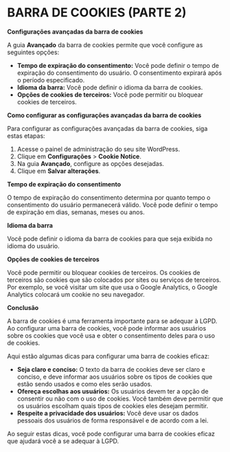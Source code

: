# BARRA DE COOKIES (PARTE 2)
**Configurações avançadas da barra de cookies**

A guia **Avançado** da barra de cookies permite que você configure as seguintes opções:

* **Tempo de expiração do consentimento:** Você pode definir o tempo de expiração do consentimento do usuário. O consentimento expirará após o período especificado.
* **Idioma da barra:** Você pode definir o idioma da barra de cookies.
* **Opções de cookies de terceiros:** Você pode permitir ou bloquear cookies de terceiros.

**Como configurar as configurações avançadas da barra de cookies**

Para configurar as configurações avançadas da barra de cookies, siga estas etapas:

1. Acesse o painel de administração do seu site WordPress.
2. Clique em **Configurações** > **Cookie Notice**.
3. Na guia **Avançado**, configure as opções desejadas.
4. Clique em **Salvar alterações**.

**Tempo de expiração do consentimento**

O tempo de expiração do consentimento determina por quanto tempo o consentimento do usuário permanecerá válido. Você pode definir o tempo de expiração em dias, semanas, meses ou anos.

**Idioma da barra**

Você pode definir o idioma da barra de cookies para que seja exibida no idioma do usuário.

**Opções de cookies de terceiros**

Você pode permitir ou bloquear cookies de terceiros. Os cookies de terceiros são cookies que são colocados por sites ou serviços de terceiros. Por exemplo, se você visitar um site que usa o Google Analytics, o Google Analytics colocará um cookie no seu navegador.

**Conclusão**

A barra de cookies é uma ferramenta importante para se adequar à LGPD. Ao configurar uma barra de cookies, você pode informar aos usuários sobre os cookies que você usa e obter o consentimento deles para o uso de cookies.

Aqui estão algumas dicas para configurar uma barra de cookies eficaz:

* **Seja claro e conciso:** O texto da barra de cookies deve ser claro e conciso, e deve informar aos usuários sobre os tipos de cookies que estão sendo usados e como eles serão usados.
* **Ofereça escolhas aos usuários:** Os usuários devem ter a opção de consentir ou não com o uso de cookies. Você também deve permitir que os usuários escolham quais tipos de cookies eles desejam permitir.
* **Respeite a privacidade dos usuários:** Você deve usar os dados pessoais dos usuários de forma responsável e de acordo com a lei.

Ao seguir estas dicas, você pode configurar uma barra de cookies eficaz que ajudará você a se adequar à LGPD.